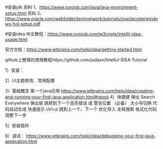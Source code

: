 #安装jdk
资料 1、https://www.runoob.com/java/java-environment-setup.html
资料 2、https://www.oracle.com/webfolder/technetwork/tutorials/oraclecode/windows-hol-setup.pdf



#安装idea
中文教程：https://www.runoob.com/w3cnote/intellij-idea-usage.html

官方文档：https://www.jetbrains.com/help/idea/getting-started.html

github上整理的使用教程https://github.com/judasn/IntelliJ-IDEA-Tutorial

1）安装：

2）UI主题修改、常用配置


3）基础概念
第一个java应用
https://www.jetbrains.com/help/idea/creating-and-running-your-first-java-application.html#repos
4）快捷键
弹出 Search Everywhere 弹出层
跳转到下一个高亮错误 或 警告位置 （必备）
大小写切换
代码自动生成
快速提示
ctrl+p
跳到上一个、下一个
优化导入
全局搜索
格式化代码
调整下一步

5）安装插件

6）调试：
https://www.jetbrains.com/help/idea/debugging-your-first-java-application.html